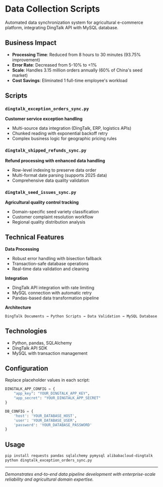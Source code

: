 # Data Collection Scripts

Automated data synchronization system for agricultural e-commerce platform, integrating DingTalk API with MySQL database.

## Business Impact
- **Processing Time**: Reduced from 8 hours to 30 minutes (93.75% improvement)
- **Error Rate**: Decreased from 5-10% to <1%
- **Scale**: Handles 3.15 million orders annually (60% of China's seed market)
- **Cost Savings**: Eliminated 1 full-time employee's workload

## Scripts

### `dingtalk_exception_orders_sync.py`
**Customer service exception handling**
- Multi-source data integration (DingTalk, ERP, logistics APIs)
- Chunked reading with exponential backoff retry
- Complex business logic for geographic pricing rules

### `dingtalk_shipped_refunds_sync.py` 
**Refund processing with enhanced data handling**
- Row-level indexing to preserve data order
- Multi-format date parsing (supports 2025 data)
- Comprehensive data quality validation

### `dingtalk_seed_issues_sync.py`
**Agricultural quality control tracking**
- Domain-specific seed variety classification
- Customer complaint resolution workflow
- Regional quality distribution analysis

## Technical Features

**Data Processing**
- Robust error handling with bisection fallback
- Transaction-safe database operations
- Real-time data validation and cleaning

**Integration**
- DingTalk API integration with rate limiting
- MySQL connection with automatic retry
- Pandas-based data transformation pipeline

**Architecture**
```
DingTalk Documents → Python Scripts → Data Validation → MySQL Database
```

## Technologies
- Python, pandas, SQLAlchemy
- DingTalk API SDK
- MySQL with transaction management

## Configuration
Replace placeholder values in each script:
```python
DINGTALK_APP_CONFIG = {
    "app_key": "YOUR_DINGTALK_APP_KEY",
    "app_secret": "YOUR_DINGTALK_APP_SECRET"
}

DB_CONFIG = {
    'host': 'YOUR_DATABASE_HOST',
    'user': 'YOUR_DATABASE_USER',
    'password': 'YOUR_DATABASE_PASSWORD'
}
```

## Usage
```bash
pip install requests pandas sqlalchemy pymysql alibabacloud-dingtalk
python dingtalk_exception_orders_sync.py
```

---
*Demonstrates end-to-end data pipeline development with enterprise-scale reliability and agricultural domain expertise.*
